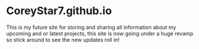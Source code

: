 # CoreyStar7.github.io
This is my future site for storing and sharing all information about my upcoming and or latest projects, this site is now going under a huge revamp so stick around to see the new updates roll in!
